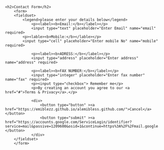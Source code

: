 <html>
<form>
<body>
 
    <h2>Contact Form</h2>
        <form>
		<fieldset>    
		    <legend>please enter your details below</legend>
                <p><label><b>Email:</b></label></p>
                <input type="text" placeholder="Enter Email" name="email" required>
		    <p><lable><b>Mobile:</b></lable></p>
		    <input type="cell" placeholder="Enter mobile No" name="mobile" required>
 
                <p><label><b>ADRESS:</b></label></p>
                <input type="address" placeholder="Enter address" name="address" required>
 
                <p><label><b>FAX NUMBER:</b></label></p>
                <input type="integer" placeholder="Enter fax number" name="fax" required>
                <p><input type="checkbox"> Remember me</p>
                <p>By creating an account you agree to our <a href="#">Terms & Privacy</a>.</p>
 
                <div>
                    <button type="button" ><a href="https://emiblezz.github.io/alemibless.github.com/">Cancel</a></button>
                    <button type="submit" ><a href="https://accounts.google.com/ServiceLogin/identifier?service=mail&passive=1209600&osid=1&continue=https%3A%2F%2Fmail.google.com%2Fmail%2Fu%2F0%2F%3Ftab%3Drm%26ogbl&followup=https%3A%2F%2Fmail.google.com%2Fmail%2Fu%2F0%2F%3Ftab%3Drm%26ogbl&emr=1&flowName=GlifWebSignIn&flowEntry=ServiceLogin">SUBMIT</a></button>
                </div>
		</fieldset>
        </form>
 
</body>
 </form>
</html>
